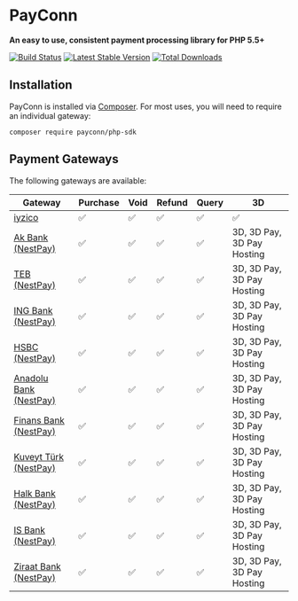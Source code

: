 # PayConn

**An easy to use, consistent payment processing library for PHP 5.5+**

[![Build Status](https://api.travis-ci.org/payconn/php-sdk.png?branch=master)](https://travis-ci.org/payconn/php-sdk)
[![Latest Stable Version](https://poser.pugx.org/payconn/php-sdk/v/stable)](https://packagist.org/packages/payconn/php-sdk)
[![Total Downloads](https://poser.pugx.org/payconn/php-sdk/downloads)](https://packagist.org/packages/payconn/php-sdk)

## Installation

PayConn is installed via [Composer](https://getcomposer.org/). For most uses, you will need to require an individual gateway:

```
composer require payconn/php-sdk
```

## Payment Gateways

The following gateways are available:

Gateway | Purchase | Void | Refund | Query | 3D
--- | --- | --- | --- | --- | ---
[iyzico](https://github.com/payconn/php-sdk) | :white_check_mark: | :white_check_mark: | :white_check_mark: | :white_check_mark: | :white_check_mark:
[Ak Bank (NestPay)](https://github.com/payconn/php-sdk) | :white_check_mark: | :white_check_mark: | :white_check_mark: | :white_check_mark: | 3D, 3D Pay, 3D Pay Hosting
[TEB (NestPay)](https://github.com/payconn/php-sdk) | :white_check_mark: | :white_check_mark: | :white_check_mark: | :white_check_mark: | 3D, 3D Pay, 3D Pay Hosting
[ING Bank (NestPay)](https://github.com/payconn/php-sdk) | :white_check_mark: | :white_check_mark: | :white_check_mark: | :white_check_mark: | 3D, 3D Pay, 3D Pay Hosting
[HSBC (NestPay)](https://github.com/payconn/php-sdk) | :white_check_mark: | :white_check_mark: | :white_check_mark: | :white_check_mark: | 3D, 3D Pay, 3D Pay Hosting
[Anadolu Bank (NestPay)](https://github.com/payconn/php-sdk) | :white_check_mark: | :white_check_mark: | :white_check_mark: | :white_check_mark: | 3D, 3D Pay, 3D Pay Hosting
[Finans Bank (NestPay)](https://github.com/payconn/php-sdk) | :white_check_mark: | :white_check_mark: | :white_check_mark: | :white_check_mark: | 3D, 3D Pay, 3D Pay Hosting
[Kuveyt Türk (NestPay)](https://github.com/payconn/php-sdk) | :white_check_mark: | :white_check_mark: | :white_check_mark: | :white_check_mark: | 3D, 3D Pay, 3D Pay Hosting
[Halk Bank (NestPay)](https://github.com/payconn/php-sdk) | :white_check_mark: | :white_check_mark: | :white_check_mark: | :white_check_mark: | 3D, 3D Pay, 3D Pay Hosting
[IS Bank (NestPay)](https://github.com/payconn/php-sdk) | :white_check_mark: | :white_check_mark: | :white_check_mark: | :white_check_mark: | 3D, 3D Pay, 3D Pay Hosting
[Ziraat Bank (NestPay)](https://github.com/payconn/php-sdk) | :white_check_mark: | :white_check_mark: | :white_check_mark: | :white_check_mark: | 3D, 3D Pay, 3D Pay Hosting

